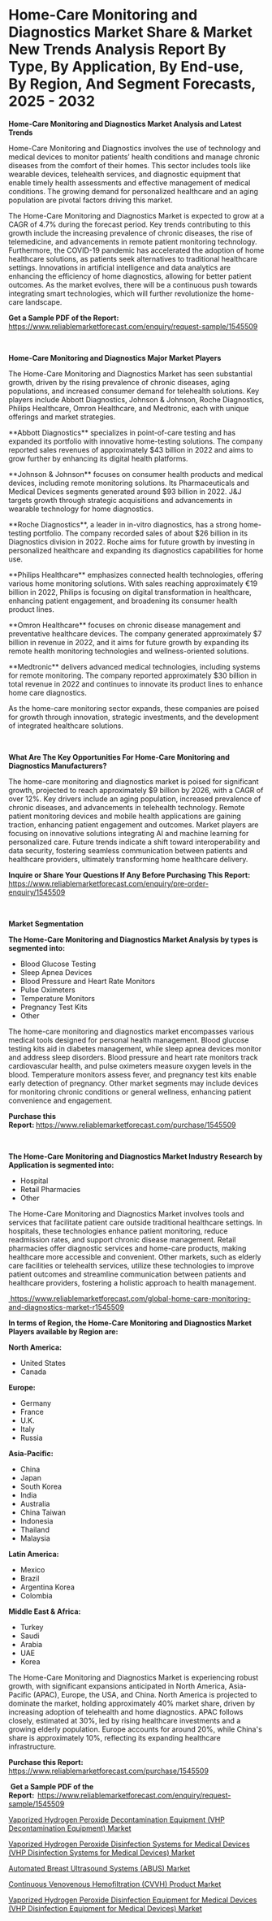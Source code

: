 <p><h1>Home-Care Monitoring and Diagnostics Market Share & Market New Trends Analysis Report By Type, By Application, By End-use, By Region, And Segment Forecasts, 2025 - 2032</h1></p><p><strong>Home-Care Monitoring and Diagnostics Market Analysis and Latest Trends</strong></p>
<p><p>Home-Care Monitoring and Diagnostics involves the use of technology and medical devices to monitor patients’ health conditions and manage chronic diseases from the comfort of their homes. This sector includes tools like wearable devices, telehealth services, and diagnostic equipment that enable timely health assessments and effective management of medical conditions. The growing demand for personalized healthcare and an aging population are pivotal factors driving this market.</p><p>The Home-Care Monitoring and Diagnostics Market is expected to grow at a CAGR of 4.7% during the forecast period. Key trends contributing to this growth include the increasing prevalence of chronic diseases, the rise of telemedicine, and advancements in remote patient monitoring technology. Furthermore, the COVID-19 pandemic has accelerated the adoption of home healthcare solutions, as patients seek alternatives to traditional healthcare settings. Innovations in artificial intelligence and data analytics are enhancing the efficiency of home diagnostics, allowing for better patient outcomes. As the market evolves, there will be a continuous push towards integrating smart technologies, which will further revolutionize the home-care landscape.</p></p>
<p><strong>Get a Sample PDF of the Report:&nbsp;</strong> <a href="https://www.reliablemarketforecast.com/enquiry/request-sample/1545509?utm_campaign=1998&utm_medium=2&utm_source=Github&utm_content=ia&utm_term=04032025&utm_id=home-care-monitoring-and-diagnostics">https://www.reliablemarketforecast.com/enquiry/request-sample/1545509</a></p>
<p>&nbsp;</p>
<p><strong>Home-Care Monitoring and Diagnostics Major Market Players</strong></p>
<p><p>The Home-Care Monitoring and Diagnostics Market has seen substantial growth, driven by the rising prevalence of chronic diseases, aging populations, and increased consumer demand for telehealth solutions. Key players include Abbott Diagnostics, Johnson & Johnson, Roche Diagnostics, Philips Healthcare, Omron Healthcare, and Medtronic, each with unique offerings and market strategies.</p><p>**Abbott Diagnostics** specializes in point-of-care testing and has expanded its portfolio with innovative home-testing solutions. The company reported sales revenues of approximately $43 billion in 2022 and aims to grow further by enhancing its digital health platforms.</p><p>**Johnson & Johnson** focuses on consumer health products and medical devices, including remote monitoring solutions. Its Pharmaceuticals and Medical Devices segments generated around $93 billion in 2022. J&J targets growth through strategic acquisitions and advancements in wearable technology for home diagnostics.</p><p>**Roche Diagnostics**, a leader in in-vitro diagnostics, has a strong home-testing portfolio. The company recorded sales of about $26 billion in its Diagnostics division in 2022. Roche aims for future growth by investing in personalized healthcare and expanding its diagnostics capabilities for home use.</p><p>**Philips Healthcare** emphasizes connected health technologies, offering various home monitoring solutions. With sales reaching approximately €19 billion in 2022, Philips is focusing on digital transformation in healthcare, enhancing patient engagement, and broadening its consumer health product lines.</p><p>**Omron Healthcare** focuses on chronic disease management and preventative healthcare devices. The company generated approximately $7 billion in revenue in 2022, and it aims for future growth by expanding its remote health monitoring technologies and wellness-oriented solutions.</p><p>**Medtronic** delivers advanced medical technologies, including systems for remote monitoring. The company reported approximately $30 billion in total revenue in 2022 and continues to innovate its product lines to enhance home care diagnostics.</p><p>As the home-care monitoring sector expands, these companies are poised for growth through innovation, strategic investments, and the development of integrated healthcare solutions.</p></p>
<p>&nbsp;</p>
<p><strong>What Are The Key Opportunities For Home-Care Monitoring and Diagnostics Manufacturers?</strong></p>
<p><p>The home-care monitoring and diagnostics market is poised for significant growth, projected to reach approximately $9 billion by 2026, with a CAGR of over 12%. Key drivers include an aging population, increased prevalence of chronic diseases, and advancements in telehealth technology. Remote patient monitoring devices and mobile health applications are gaining traction, enhancing patient engagement and outcomes. Market players are focusing on innovative solutions integrating AI and machine learning for personalized care. Future trends indicate a shift toward interoperability and data security, fostering seamless communication between patients and healthcare providers, ultimately transforming home healthcare delivery.</p></p>
<p><strong>Inquire or Share Your Questions If Any Before Purchasing This Report:</strong> <a href="https://www.reliablemarketforecast.com/enquiry/pre-order-enquiry/1545509?utm_campaign=1998&utm_medium=2&utm_source=Github&utm_content=ia&utm_term=04032025&utm_id=home-care-monitoring-and-diagnostics">https://www.reliablemarketforecast.com/enquiry/pre-order-enquiry/1545509</a></p>
<p>&nbsp;</p>
<p><strong>Market Segmentation</strong></p>
<p><strong>The Home-Care Monitoring and Diagnostics Market Analysis by types is segmented into:</strong></p>
<p><ul><li>Blood Glucose Testing</li><li>Sleep Apnea Devices</li><li>Blood Pressure and Heart Rate Monitors</li><li>Pulse Oximeters</li><li>Temperature Monitors</li><li>Pregnancy Test Kits</li><li>Other</li></ul></p>
<p><p>The home-care monitoring and diagnostics market encompasses various medical tools designed for personal health management. Blood glucose testing kits aid in diabetes management, while sleep apnea devices monitor and address sleep disorders. Blood pressure and heart rate monitors track cardiovascular health, and pulse oximeters measure oxygen levels in the blood. Temperature monitors assess fever, and pregnancy test kits enable early detection of pregnancy. Other market segments may include devices for monitoring chronic conditions or general wellness, enhancing patient convenience and engagement.</p></p>
<p><strong>Purchase this Report:&nbsp;</strong><a href="https://www.reliablemarketforecast.com/purchase/1545509?utm_campaign=1998&utm_medium=2&utm_source=Github&utm_content=ia&utm_term=04032025&utm_id=home-care-monitoring-and-diagnostics">https://www.reliablemarketforecast.com/purchase/1545509</a></p>
<p>&nbsp;</p>
<p><strong>The Home-Care Monitoring and Diagnostics Market Industry Research by Application is segmented into:</strong></p>
<p><ul><li>Hospital</li><li>Retail Pharmacies</li><li>Other</li></ul></p>
<p><p>The Home-Care Monitoring and Diagnostics Market involves tools and services that facilitate patient care outside traditional healthcare settings. In hospitals, these technologies enhance patient monitoring, reduce readmission rates, and support chronic disease management. Retail pharmacies offer diagnostic services and home-care products, making healthcare more accessible and convenient. Other markets, such as elderly care facilities or telehealth services, utilize these technologies to improve patient outcomes and streamline communication between patients and healthcare providers, fostering a holistic approach to health management.</p></p>
<p><a href="https://www.reliablemarketforecast.com/global-home-care-monitoring-and-diagnostics-market-r1545509?utm_campaign=1998&utm_medium=2&utm_source=Github&utm_content=ia&utm_term=04032025&utm_id=home-care-monitoring-and-diagnostics">&nbsp;https://www.reliablemarketforecast.com/global-home-care-monitoring-and-diagnostics-market-r1545509</a></p>
<p><strong>In terms of Region, the Home-Care Monitoring and Diagnostics Market Players available by Region are:</strong></p>
<p>
    <p> <strong> North America: </strong>
        <ul>
            <li>United States</li>
            <li>Canada</li>
        </ul>
        </p> 
    <p> <strong> Europe: </strong>
        <ul>
            <li>Germany</li>
            <li>France</li>
            <li>U.K.</li>
            <li>Italy</li>
            <li>Russia</li>
        </ul>
        </p> 
    <p> <strong> Asia-Pacific: </strong>
        <ul>
            <li>China</li>
            <li>Japan</li>
            <li>South Korea</li>
            <li>India</li>
            <li>Australia</li>
            <li>China Taiwan</li>
            <li>Indonesia</li>
            <li>Thailand</li>
            <li>Malaysia</li>
        </ul>
        </p> 
    <p> <strong> Latin America: </strong>
        <ul>
            <li>Mexico</li>
            <li>Brazil</li>
            <li>Argentina Korea</li>
            <li>Colombia</li>
        </ul>
        </p> 
    <p> <strong> Middle East & Africa: </strong>
        <ul>
            <li>Turkey</li>
            <li>Saudi</li>
            <li>Arabia</li>
            <li>UAE</li>
            <li>Korea</li>
        </ul>
    </p>
    </p>
<p><p>The Home-Care Monitoring and Diagnostics Market is experiencing robust growth, with significant expansions anticipated in North America, Asia-Pacific (APAC), Europe, the USA, and China. North America is projected to dominate the market, holding approximately 40% market share, driven by increasing adoption of telehealth and home diagnostics. APAC follows closely, estimated at 30%, led by rising healthcare investments and a growing elderly population. Europe accounts for around 20%, while China's share is approximately 10%, reflecting its expanding healthcare infrastructure.</p></p>
<p><strong>Purchase this Report: </strong><a href="https://www.reliablemarketforecast.com/purchase/1545509?utm_campaign=1998&utm_medium=2&utm_source=Github&utm_content=ia&utm_term=04032025&utm_id=home-care-monitoring-and-diagnostics">https://www.reliablemarketforecast.com/purchase/1545509</a></p>
<p>&nbsp;<strong>Get a Sample PDF of the Report:&nbsp;&nbsp;</strong><a href="https://www.reliablemarketforecast.com/enquiry/request-sample/1545509?utm_campaign=1998&utm_medium=2&utm_source=Github&utm_content=ia&utm_term=04032025&utm_id=home-care-monitoring-and-diagnostics">https://www.reliablemarketforecast.com/enquiry/request-sample/1545509</a></p>
<p><strong></strong></p>
<p><p><a href="https://github.com/mcveathuane2/Market-Research-Report-List-1/blob/main/vaporized-hydrogen-peroxide-decontamination-equipment-vhp-decontamination-equipment-market.md?utm_campaign=1998&utm_medium=2&utm_source=Github&utm_content=ia&utm_term=04032025&utm_id=home-care-monitoring-and-diagnostics">Vaporized Hydrogen Peroxide Decontamination Equipment (VHP Decontamination Equipment) Market</a></p><p><a href="https://github.com/omduthkevork/Market-Research-Report-List-1/blob/main/vaporized-hydrogen-peroxide-disinfection-systems-for-medical-devices-vhp-disinfection-systems-for-medical-devices-market.md?utm_campaign=1998&utm_medium=2&utm_source=Github&utm_content=ia&utm_term=04032025&utm_id=home-care-monitoring-and-diagnostics">Vaporized Hydrogen Peroxide Disinfection Systems for Medical Devices (VHP Disinfection Systems for Medical Devices) Market</a></p><p><a href="https://github.com/rakowpleetj1/Market-Research-Report-List-1/blob/main/automated-breast-ultrasound-systems-abus-market.md?utm_campaign=1998&utm_medium=2&utm_source=Github&utm_content=ia&utm_term=04032025&utm_id=home-care-monitoring-and-diagnostics">Automated Breast Ultrasound Systems (ABUS) Market</a></p><p><a href="https://github.com/buenayankobl/Market-Research-Report-List-1/blob/main/continuous-venovenous-hemofiltration-cvvh-product-market.md?utm_campaign=1998&utm_medium=2&utm_source=Github&utm_content=ia&utm_term=04032025&utm_id=home-care-monitoring-and-diagnostics">Continuous Venovenous Hemofiltration (CVVH) Product Market</a></p><p><a href="https://github.com/akramisabtu/Market-Research-Report-List-1/blob/main/vaporized-hydrogen-peroxide-disinfection-equipment-for-medical-devices-vhp-disinfection-equipment-for-medical-devices-market.md?utm_campaign=1998&utm_medium=2&utm_source=Github&utm_content=ia&utm_term=04032025&utm_id=home-care-monitoring-and-diagnostics">Vaporized Hydrogen Peroxide Disinfection Equipment for Medical Devices (VHP Disinfection Equipment for Medical Devices) Market</a></p></p>